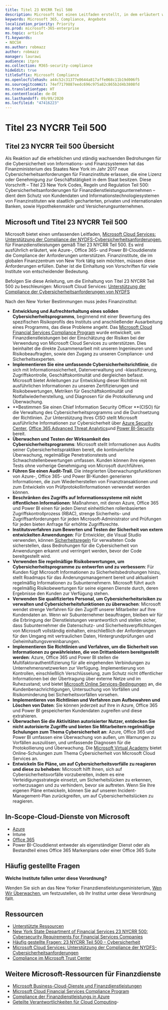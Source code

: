 ```yaml
---
title: Titel 23 NYCRR Teil 500
description: Microsoft hat einen Leitfaden erstellt, in dem erläutert wird, wie Azure, Office 365 und Power BI Finanzinstituten helfen können, die Anforderungen von 23 NYCRR 500 zu erfüllen.
keywords: Microsoft 365, Compliance, Angebote
localization_priority: Priority
ms.prod: microsoft-365-enterprise
ms.topic: article
f1.keywords:
- NOCSH
ms.author: robmazz
author: robmazz
manager: laurawi
audience: itpro
ms.collection: M365-security-compliance
hideEdit: true
titleSuffix: Microsoft Compliance
ms.openlocfilehash: a44c52c31377e0644a817affe068c11b19d006f5
ms.sourcegitcommit: 74ef7179887eedc696c975a82c865b2d4b3808fd
ms.translationtype: HT
ms.contentlocale: de-DE
ms.lasthandoff: 09/09/2020
ms.locfileid: "47416223"
---
```

# <a name="title-23-nycrr-part-500"></a>Titel 23 NYCRR Teil 500

## <a name="title-23-nycrr-part-500-overview"></a>Titel 23 NYCRR Teil 500 Übersicht

Als Reaktion auf die erheblichen und ständig wachsenden Bedrohungen für die Cybersicherheit von Informations- und Finanzsystemen hat das Finanzministerium des Staates New York im Jahr 2017 neue Cybersicherheitsanforderungen für Finanzinstitute erlassen, die eine Lizenz oder Genehmigung zur Geschäftstätigkeit in dem Staat besitzen. Diese Vorschrift – Titel 23 New York Codes, Regeln und Regulation Teil 500: Cybersicherheitsanforderungen für Finanzdienstleistungsunternehmen – dient dem Schutz von Kundendaten und Informationstechnologiesystemen von Finanzinstituten wie staatlich gecharterten, privaten und internationalen Banken, sowie Hypothekenmakler und Versicherungsunternehmen.

## <a name="microsoft-and-title-23-nycrr-part-500"></a>Microsoft und Titel 23 NYCRR Teil 500

Microsoft bietet einen umfassenden Leitfaden, [Microsoft Cloud Services: Unterstützung der Compliance der NYDFS-Cybersicherheitsanforderungen](https://servicetrust.microsoft.com/ViewPage/TrustDocuments?command=Download&downloadType=Document&downloadId=f7e56dc6-4e52-4e9a-af06-aa41d5851d36&docTab=6d000410-c9e9-11e7-9a91-892aae8839ad_Compliance_Guides), für Finanzdienstleistungen gemäß Titel 23 NYCRR Teil 500. Es wird ausführlich erläutert, wie Azure-, Office 365- und Power BI-Clouddienste die Compliance der Anforderungen unterstützen. Finanzinstitute, die im globalen Finanzzentrum von New York tätig sein möchten, müssen diese Anforderungen erfüllen. Daher ist die Einhaltung von Vorschriften für viele Institute von entscheidender Bedeutung.

Befolgen Sie diese Anleitung, um die Einhaltung von Titel 23 NYCRR Teil 500 zu beschleunigen: Microsoft Cloud Services: [Unterstützung der Compliance der Cybersicherheitsanforderungen von NYDFS](https://go.microsoft.com/fwlink/p/?linkid=2098969)

Nach den New Yorker Bestimmungen muss jedes Finanzinstitut:

- **Entwicklung und Aufrechterhaltung eines soliden Cybersicherheitsprogramms**, beginnend mit einer Bewertung des spezifischen Risikoprofils des Instituts und anschließender Ausarbeitung eines Programms, das diese Probleme angeht. Das [Microsoft Cloud Financial Services Compliance Program](https://www.microsoft.com/download/confirmation.aspx?id=55332) wurde entwickelt, um Finanzdienstleistungen bei der Einschätzung der Risiken bei der Verwendung von Microsoft Cloud Services zu unterstützen. Dies beinhaltet die direkte Zusammenarbeit mit unseren Ingenieuren und Risikobeauftragten, sowie den Zugang zu unseren Compliance- und Sicherheitsexperten.
- **Implementieren Sie eine umfassende Cybersicherheitsrichtlinie**, die sich mit Informationssicherheit, Datenverwaltung und -klassifizierung, Zugriffskontrolle, Geschäftskontinuität und dergleichen befasst. Microsoft bietet Anleitungen zur Entwicklung dieser Richtlinie mit ausführlichen Informationen zu unseren Zertifizierungen und Risikobewertungen, Metriken für Geschäftskontinuität und Notfallwiederherstellung, und Diagnosen für die Protokollierung und Überwachung.
- **Bestimmen Sie einen Chief Information Security Officer **(CISO) für die Verwaltung des Cybersicherheitsprogramms und die Durchsetzung der Richtlinien. Zur Unterstützung Ihres CISO stellt Microsoft ausführliche Informationen zur Cybersicherheit über [Azure Security Center](https://azure.microsoft.com/services/security-center/?v=17.23h), [Office 365 Advanced Threat Analytics](https://docs.microsoft.com/advanced-threat-analytics/)und [Power BI-Security](https://go.microsoft.com/fwlink/?LinkId=829185) bereit.
- **Überwachen und Testen der Wirksamkeit des Cybersicherheitsprogramms**: Microsoft stellt Informationen aus Audits seiner Cybersicherheitspraktiken bereit, die kontinuierliche Überwachung, regelmäßige Penetrationstests und Schwachstellenbewertungen umfassen. Kunden können ihre eigenen Tests ohne vorherige Genehmigung von Microsoft durchführen.
- **Führen Sie einen Audit-Trail.** Die integrierten Überwachungsfunktionen von Azure-, Office 365- und Power BI-Kunden generieren Informationen, die zum Wiederherstellen von Finanztransaktionen und zum Entwickeln von Prüfprotokollinformationen verwendet werden können.
- **Beschränken des Zugriffs auf Informationssysteme mit nicht öffentlichen Informationen**: Maßnahmen, mit denen Azure, Office 365 und Power BI einen für jeden Dienst einheitlichen rollenbasierten Zugriffskontrollprozess (RBAC), strenge Sicherheits- und Zugriffsanforderungen für jeden Microsoft-Administrator und Prüfungen für jeden bieten Anfrage für erhöhte Zugriffsrechte.
- **Institutsverfahren zum Bewerten und Testen der Sicherheit von extern entwickelten Anwendungen**: Für Entwickler, die Visual Studio verwenden, können [Sicherheitsregeln](https://docs.microsoft.com/visualstudio/code-quality/security-rules-rule-set-for-managed-code) für verwalteten Code sicherstellen, dass Bedrohungen für die Cybersicherheit von Anwendungen erkannt und verringert werden, bevor der Code bereitgestellt wird.
- **Verwenden Sie regelmäßige Risikobewertungen, um Cybersicherheitsprogramme zu entwerfen und zu verbessern**: Für Kunden fügt Microsoft Informationen zu Sicherheitsbedrohungen hinzu, stellt Roadmaps für das Änderungsmanagement bereit und aktualisiert regelmäßig Informationen zu Subunternehmern. Microsoft führt auch regelmäßig Risikobewertungen für seine eigenen Dienste durch, deren Ergebnisse den Kunden zur Verfügung stehen.
- **Verwenden Sie qualifiziertes Personal, um Cybersicherheitsrisiken zu verwalten und Cybersicherheitsfunktionen zu überwachen**: Microsoft wendet strenge Verfahren für den Zugriff unserer Mitarbeiter auf Ihre Kundendaten an. Wenn wir Subunternehmer beauftragen, bleiben wir für die Erbringung der Dienstleistungen verantwortlich und stellen sicher, dass Subunternehmer die Datenschutz- und Sicherheitsverpflichtungen von Microsoft vollständig einhalten, einschließlich der Anforderungen für den Umgang mit vertraulichen Daten, Hintergrundprüfungen und Geheimhaltungsvereinbarungen.
- **Implementieren Sie Richtlinien und Verfahren, um die Sicherheit von Informationen zu gewährleisten, die von Drittanbietern bereitgestellt werden**: Azure, Office 365 und Power BI stellen die Multifaktorauthentifizierung für alle eingehenden Verbindungen zu Unternehmensnetzwerken zur Verfügung. Implementierung von Kontrollen, einschließlich Verschlüsselung, zum Schutz nicht öffentlicher Informationen bei der Übertragung über externe Netze und im Ruhezustand; und bietet [Microsoft Online Services-Bedingungen](https://aka.ms/Online-Services-Terms) an, die Kundenbenachrichtigungen, Untersuchung von Vorfällen und Risikominderung bei Sicherheitsvorfällen vorsehen.
- **Implementieren von Richtlinien und Verfahren zum Aufbewahren und Löschen von Daten**: Sie können jederzeit auf Ihre in Azure, Office 365 und Power BI gespeicherten Kundendaten zugreifen und diese extrahieren.
- **Überwachen Sie die Aktivitäten autorisierter Nutzer, entdecken Sie nicht autorisierte Zugriffe und bieten Sie Mitarbeitern regelmäßige Schulungen zum Thema Cybersicherheit an**: Azure, Office 365 und Power BI umfassen eine Überwachung von außen, um Warnungen zu Vorfällen auszulösen, und umfassende Diagnosen für die Protokollierung und Überwachung. Die [Microsoft Virtual Academy](https://mva.microsoft.com/) bietet Online-Schulungen zum Thema Cybersicherheit von Microsoft Cloud Services an.
- **Entwickeln Sie Pläne, um auf Cybersicherheitsvorfälle zu reagieren und diese zu beheben**: Microsoft hilft Ihnen, sich auf Cybersicherheitsvorfälle vorzubereiten, indem es eine Verteidigungsstrategie einsetzt, um Sicherheitslücken zu erkennen, vorherzusagen und zu verhindern, bevor sie auftreten. Wenn Sie Ihre eigenen Pläne entwickeln, können Sie auf unseren Incident-Management-Plan zurückgreifen, um auf Cybersicherheitslücken zu reagieren.

## <a name="microsoft-in-scope-cloud-services"></a>In-Scope-Cloud-Dienste von Microsoft

- [Azure](https://aka.ms/AzureCompliance)
- Intune
- [Office 365](https://go.microsoft.com/fwlink/p/?LinkID=2077751)
- Power BI-Clouddienst entweder als eigenständiger Dienst oder als Bestandteil eines Office 365 Markenplans oder einer Office 365 Suite

## <a name="frequently-asked-questions"></a>Häufig gestellte Fragen

**Welche Institute fallen unter diese Verordnung?**

Wenden Sie sich an das New Yorker Finanzdienstleistungsministerium, [Wen Wir Überwachen](https://go.microsoft.com/fwlink/p/?linkid=2099374), um festzustellen, ob Ihr Institut unter diese Verordnung fällt.

## <a name="resources"></a>Ressourcen

- [Unterstützte Ressourcen](https://www.microsoft.com/trustcenter/compliance/NYCRR)
- [New York State Department of Financial Services 23 NYCRR 500: Cybersecurity Requirements For Financial Services Companies](https://go.microsoft.com/fwlink/p/?linkid=2098976)
- [Häufig gestellte Fragen: 23 NYCRR Teil 500 – Cybersicherheit](https://go.microsoft.com/fwlink/p/?linkid=2098977)
- [Microsoft Cloud Services: Unterstützung der Compliance der NYDFS-Cybersicherheitsanforderungen](https://servicetrust.microsoft.com/ViewPage/TrustDocuments?command=Download&downloadType=Document&downloadId=f7e56dc6-4e52-4e9a-af06-aa41d5851d36&docTab=6d000410-c9e9-11e7-9a91-892aae8839ad_Compliance_Guides)
- [Compliance im Microsoft Trust Center](https://www.microsoft.com/trust-center/compliance/compliance-overview)

## <a name="other-microsoft-resources-for-financial-services"></a>Weitere Microsoft-Ressourcen für Finanzdienste

- [Microsoft Business-Cloud-Dienste und Finanzdienstleistungen](https://www.microsoft.com/trustcenter/cloudservices/financialservices)
- [Microsoft Cloud Financial Services Compliance Program](https://www.microsoft.com/download/confirmation.aspx?id=55332)
- [Compliance der Finanzdienstleistungs in Azure](https://azure.microsoft.com/resources/videos/azurecon-2015-financial-services-compliance-in-azure/)
- [Geteilte Verantwortlichkeiten für Cloud Computing](https://aka.ms/sharedresponsibility)- 
